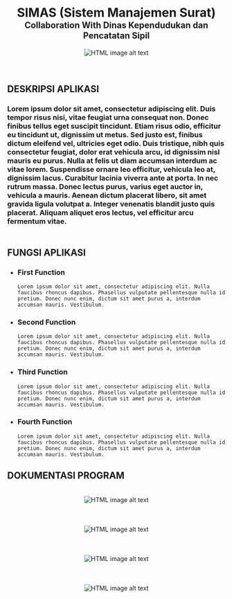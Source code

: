 
<h1 align="center">
  <b>SIMAS (Sistem Manajemen Surat)</b></br>
  <sub><sup>Collaboration With Dinas Kependudukan dan Pencatatan Sipil</sup></sub>
</h1>

<div align="center">
  <img 
      src="https://user-images.githubusercontent.com/30203863/71215319-517d2a80-22af-11ea-9ca8-206a2162c1cb.png"
      alt="HTML image alt text"
      title="Optional image title"
  />
  </br></br></br>
</div>
 
## **DESKRIPSI APLIKASI**
<h3>
    Lorem ipsum dolor sit amet, consectetur adipiscing elit. Duis tempor risus nisi, vitae feugiat urna consequat non. Donec finibus tellus eget suscipit tincidunt. Etiam risus odio, efficitur eu tincidunt ut, dignissim ut metus. Sed justo est, finibus dictum eleifend vel, ultricies eget odio. Duis tristique, nibh quis consectetur feugiat, dolor erat vehicula arcu, id dignissim nisl mauris eu purus. Nulla at felis ut diam accumsan interdum ac vitae lorem. Suspendisse ornare leo efficitur, vehicula leo at, dignissim lacus. Curabitur lacinia viverra ante at porta. In nec rutrum massa. Donec lectus purus, varius eget auctor in, vehicula a mauris. Aenean dictum placerat libero, sit amet gravida ligula volutpat a. Integer venenatis blandit justo quis placerat. Aliquam aliquet eros lectus, vel efficitur arcu fermentum vitae.
    </br></br>
</h3>

## **FUNGSI APLIKASI**

<ul>
  <li>
    <h3>First Function</h3>

    Lorem ipsum dolor sit amet, consectetur adipiscing elit. Nulla faucibus rhoncus dapibus. Phasellus vulputate pellentesque nulla id pretium. Donec nunc enim, dictum sit amet purus a, interdum accumsan mauris. Vestibulum.

  </li>
  <li>
    <h3>Second Function</h3>

    Lorem ipsum dolor sit amet, consectetur adipiscing elit. Nulla faucibus rhoncus dapibus. Phasellus vulputate pellentesque nulla id pretium. Donec nunc enim, dictum sit amet purus a, interdum accumsan mauris. Vestibulum.

  </li>
  <li>
    <h3>Third Function</h3>

    Lorem ipsum dolor sit amet, consectetur adipiscing elit. Nulla faucibus rhoncus dapibus. Phasellus vulputate pellentesque nulla id pretium. Donec nunc enim, dictum sit amet purus a, interdum accumsan mauris. Vestibulum.

  </li>
  <li>
    <h3>Fourth Function</h3>

    Lorem ipsum dolor sit amet, consectetur adipiscing elit. Nulla faucibus rhoncus dapibus. Phasellus vulputate pellentesque nulla id pretium. Donec nunc enim, dictum sit amet purus a, interdum accumsan mauris. Vestibulum.

  </li>
</ul>

## **DOKUMENTASI PROGRAM**
</br>
<div align="center">
  <img 
      src="https://user-images.githubusercontent.com/30203863/71215319-517d2a80-22af-11ea-9ca8-206a2162c1cb.png"
      alt="HTML image alt text"
      title="Optional image title"
  />
  </br></br></br>
</div>
</br>
<div align="center">
  <img 
      src="https://user-images.githubusercontent.com/30203863/71215319-517d2a80-22af-11ea-9ca8-206a2162c1cb.png"
      alt="HTML image alt text"
      title="Tester"
  />
  </br></br></br>
</div>
</br>
<div align="center">
  <img 
      src="https://user-images.githubusercontent.com/30203863/71215319-517d2a80-22af-11ea-9ca8-206a2162c1cb.png"
      alt="HTML image alt text"
      title="Optional image title"
  />
  </br></br></br>
</div>
</br>
<div align="center">
  <img 
      src="https://user-images.githubusercontent.com/30203863/71215319-517d2a80-22af-11ea-9ca8-206a2162c1cb.png"
      alt="HTML image alt text"
      title="Optional image title"
  />
  </br></br></br>
</div>
